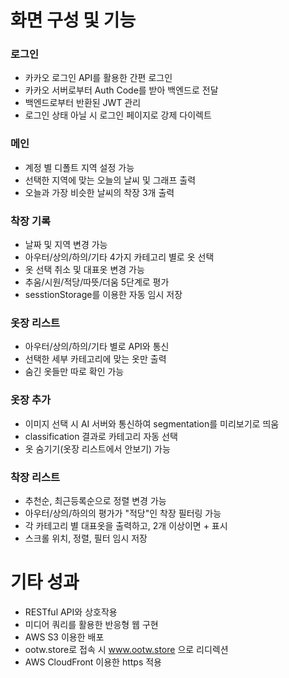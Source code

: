 # 화면 구성 및 기능
### 로그인
- 카카오 로그인 API를 활용한 간편 로그인
- 카카오 서버로부터 Auth Code를 받아 백엔드로 전달
- 백엔드로부터 반환된 JWT 관리
- 로그인 상태 아닐 시 로그인 페이지로 강제 다이렉트
### 메인
- 계정 별 디폴트 지역 설정 가능
- 선택한 지역에 맞는 오늘의 날씨 및 그래프 출력
- 오늘과 가장 비슷한 날씨의 착장 3개 출력
### 착장 기록
- 날짜 및 지역 변경 가능
- 아우터/상의/하의/기타 4가지 카테고리 별로 옷 선택
- 옷 선택 취소 및 대표옷 변경 가능
- 추움/시원/적당/따뜻/더움 5단계로 평가
- sesstionStorage를 이용한 자동 임시 저장
### 옷장 리스트
- 아우터/상의/하의/기타 별로 API와 통신
- 선택한 세부 카테고리에 맞는 옷만 출력
- 숨긴 옷들만 따로 확인 가능
### 옷장 추가
- 이미지 선택 시 AI 서버와 통신하여 segmentation를 미리보기로 띄움
- classification 결과로 카테고리 자동 선택
- 옷 숨기기(옷장 리스트에서 안보기) 가능
### 착장 리스트
- 추천순, 최근등록순으로 정렬 변경 가능
- 아우터/상의/하의의 평가가 "적당"인 착장 필터링 가능
- 각 카테고리 별 대표옷을 출력하고, 2개 이상이면 + 표시
- 스크롤 위치, 정렬, 필터 임시 저장


# 기타 성과
- RESTful API와 상호작용
- 미디어 쿼리를 활용한 반응형 웹 구현
- AWS S3 이용한 배포
- ootw.store로 접속 시 www.ootw.store 으로 리디렉션
- AWS CloudFront 이용한 https 적용
